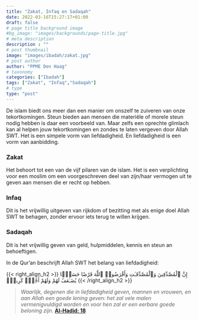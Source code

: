 ```yaml
---
title: "Zakat, Infaq en Sadaqah"
date: 2022-03-16T15:27:17+01:00
draft: false
# page title background image
#bg_image: "images/backgrounds/page-title.jpg"
# meta description
description : ""
# post thumbnail
image: "images/ibadah/zakat.jpg"
# post author
author: "PPME Den Haag"
# taxonomy
categories: ["Ibadah"]
tags: ["Zakat", "Infaq","Sadaqah"]
# type
type: "post"
---
```


De islam biedt ons meer dan een manier om onszelf te zuiveren van onze tekortkomingen. Steun bieden aan mensen die materiële of morele steun nodig hebben is daar een voorbeeld van. Maar zelfs een oprechte glimlach kan al helpen jouw tekortkomingen en zondes te laten vergeven door Allah SWT. Het is een simpele vorm van liefdadigheid. En liefdadigheid is een vorm van aanbidding.

### Zakat
Het behoort tot een van de vijf pilaren van de islam. Het is een verplichting voor een moslim om een voorgeschreven deel van zijn/haar vermogen uit te geven aan mensen die er recht op hebben.


### Infaq
Dit is het vrijwillig uitgeven van rijkdom of bezitting met als enige doel Allah SWT te behagen, zonder ervoor iets terug te willen krijgen.

 

### Sadaqah
Dit is het vrijwillig geven van geld, hulpmiddelen, kennis en steun an behoeftigen.

In de Qur’an beschrijft Allah SWT het belang van liefdadigheid:

{{< right_align_h2 >}}
إِنَّ ٱلْمُصَّدِّقِينَ وَٱلْمُصَّدِّقَـٰتِ وَأَقْرَضُوا۟ ٱللَّهَ قَرْضًا حَسَنًۭا يُضَـٰعَفُ لَهُمْ وَلَهُمْ أَجْرٌۭ كَرِيمٌۭ
{{< /right_align_h2 >}}
>
> *Waarlijk, degenen die in liefdadigheid geven, mannen en vrouwen, en aan Allah een goede lening geven: het zal vele malen vermenigvuldigd worden en voor hen zal er een eerbare goede beloning zijn.* [**Al-Hadid: 18**](https://quran.com/57/18)
